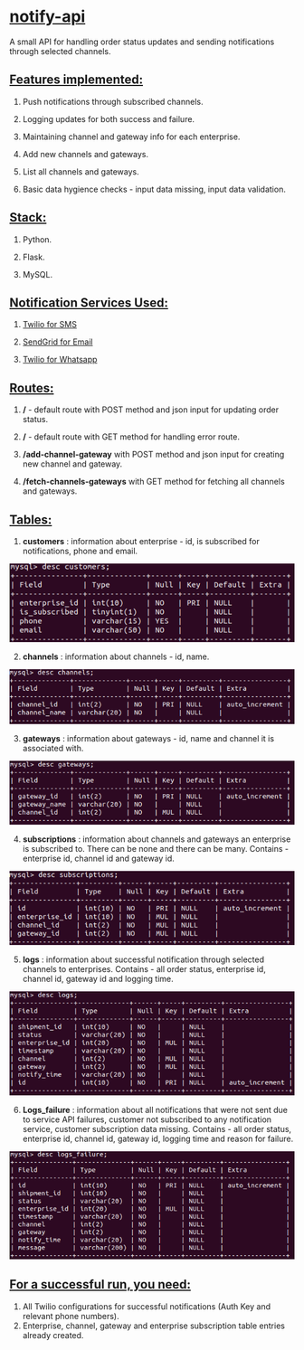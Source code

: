 <b><u><h1>notify-api</h1></b></u>

A small API for handling order status updates and sending notifications through selected channels.

<b><u><h2>Features implemented:</h2></b></u>

1. Push notifications through subscribed channels.

2. Logging updates for both success and failure.

3. Maintaining channel and gateway info for each enterprise.

4. Add new channels and gateways.

5. List all channels and gateways.

6. Basic data hygience checks - input data missing, input data validation.

<b><u><h2>Stack:</h2></b></u>

1. Python.

2. Flask.

3. MySQL.

<b><u><h2>Notification Services Used:</h2></b></u>

1. [Twilio for SMS](https://www.twilio.com/messaging)

2. [SendGrid for Email](https://www.twilio.com/sendgrid/email-api)

3. [Twilio for Whatsapp](https://www.twilio.com/whatsapp)

<b><u><h2>Routes:</h2></b></u>

1. <b>/</b> - default route with POST method and json input for updating order status.

2. <b>/</b> - default route with GET method for handling error route.

3. <b>/add-channel-gateway</b> with POST method and json input for creating new channel and gateway.

4. <b>/fetch-channels-gateways</b> with GET method for fetching all channels and gateways.

<b><u><h2>Tables:</h2></b></u>

1. <b>customers</b> : information about enterprise - id, is subscribed for notifications, phone and email.

![customers table](./schema/customers.png "customers table")

2. <b>channels</b> : information about channels - id, name.

![channels table](./schema/channels.png "channels table")

3. <b>gateways</b> : information about gateways - id, name and channel it is associated with.

![gateways table](./schema/gateways.png "gateways table")

4. <b>subscriptions</b> : information about channels and gateways an enterprise is subscribed to. There can be none and there can be many. Contains - enterprise id, channel id and gateway id.

![subscriptions table](./schema/subscriptions.png "subscriptions table")

5. <b>logs</b> : information about successful notification through selected channels to enterprises. Contains - all order status, enterprise id, channel id, gateway id and logging time.

![logs table](./schema/logs.png "logs table")

6. <b>Logs_failure</b> : information about all notifications that were not sent due to service API failures, customer not subscribed to any notification service, customer subscription data missing. Contains - all order status, enterprise id, channel id, gateway id, logging time and reason for failure.

![logs_failure table](./schema/logs_failure.png "logs_failure table")

<b><u><h2>For a successful run, you need:</h2></b></u>

1. All Twilio configurations for successful notifications (Auth Key and relevant phone numbers).
2. Enterprise, channel, gateway and enterprise subscription table entries already created.
